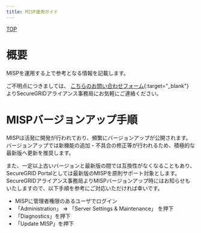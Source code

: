 ```yaml
---
title: MISP運用ガイド
---
```


[TOP](/securegrid/)

# 概要

MISPを運用する上で参考となる情報を記載します。

ご不明点につきましては、
[こちらのお問い合わせフォーム](https://krs.bz/lac/m/securegrid?_ga=2.137599600.1173151998.1640651755-16565361.1638256099&_fsi=8H1ssyw9){:target="_blank"}
よりSecureGRIDアライアンス事務局にお気軽にご連絡ください。

# MISPバージョンアップ手順

MISPは活発に開発が行われており、頻繁にバージョンアップが公開されます。
バージョンアップでは新機能の追加・不具合の修正等が行われるため、積極的な最新版へ更新を推奨します。

また、一定以上古いバージョンと最新版の間では互換性がなくなることもあり、SecureGRID Portalとしては最新版のMISPを原則サポート対象とします。SecureGRIDアライアンス事務局よりMISPバージョンアップ時にはお知らせもいたしますので、以下手順を参考にご対応いただければ幸いです。

* MISPに管理者権限のあるユーザでログイン
* 「Administration」 ⇒ 「Server Settings & Maintenance」 を押下
* 「Diagnostics」を押下
* 「Update MISP」を押下

